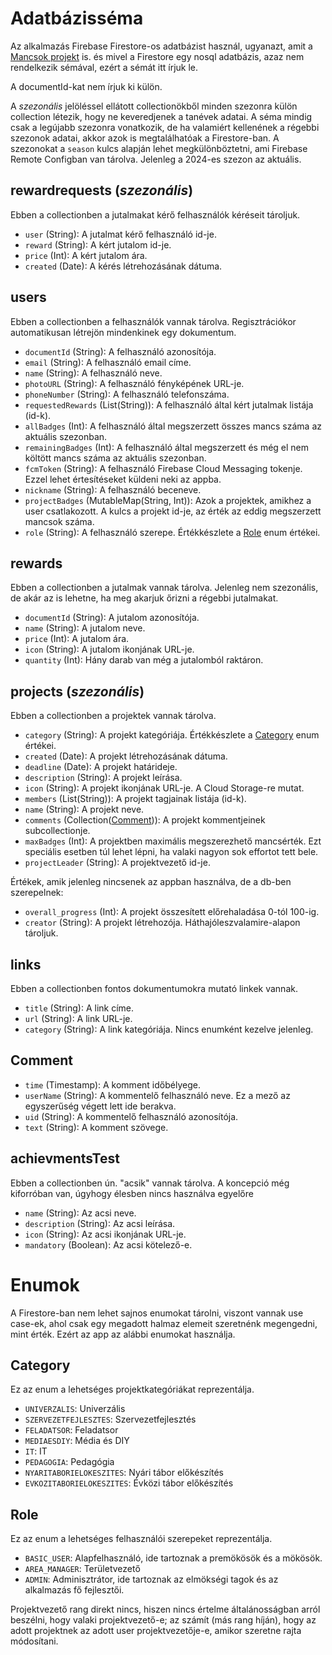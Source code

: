 # Adatbázisséma

Az alkalmazás Firebase Firestore-os adatbázist használ, ugyanazt, amit
a [Mancsok projekt](https://github.com/mok-it/mancsok/) is. és
mivel a Firestore egy nosql adatbázis, azaz nem rendelkezik sémával,
ezért a sémát itt írjuk le.

A documentId-kat nem írjuk ki külön.

A *szezonális* jelöléssel ellátott collectionökből minden szezonra külön collection létezik, hogy ne keveredjenek a tanévek adatai. A séma mindig csak a legújabb szezonra vonatkozik, de ha valamiért kellenének a régebbi szezonok adatai, akkor azok is megtalálhatóak a Firestore-ban. A szezonokat a `season` kulcs alapján lehet megkülönböztetni, ami Firebase Remote Configban van tárolva. Jelenleg a 2024-es szezon az aktuális.

## rewardrequests (*szezonális*)

Ebben a collectionben a jutalmakat kérő felhasználók kéréseit tároljuk.

- `user` (String): A jutalmat kérő felhasználó id-je.
- `reward` (String): A kért jutalom id-je.
- `price` (Int): A kért jutalom ára.
- `created` (Date): A kérés létrehozásának dátuma.

## users

Ebben a collectionben a felhasználók vannak tárolva. Regisztrációkor automatikusan létrejön mindenkinek egy dokumentum.

- `documentId` (String): A felhasználó azonosítója.
- `email` (String): A felhasználó email címe.
- `name` (String): A felhasználó neve.
- `photoURL` (String): A felhasználó fényképének URL-je.
- `phoneNumber` (String): A felhasználó telefonszáma.
- `requestedRewards` (List(String)): A felhasználó által kért jutalmak listája (id-k).
- `allBadges` (Int): A felhasználó által megszerzett összes mancs száma az aktuális szezonban.
- `remainingBadges` (Int): A felhasználó által megszerzett és még el nem költött mancs száma az aktuális szezonban.
- `fcmToken` (String): A felhasználó Firebase Cloud Messaging tokenje. Ezzel lehet értesítéseket küldeni neki az appba.
- `nickname` (String): A felhasználó beceneve.
- `projectBadges` (MutableMap(String, Int)): Azok a projektek, amikhez a user csatlakozott. A kulcs a projekt id-je, az érték az eddig megszerzett mancsok száma.
- `role` (String): A felhasználó szerepe. Értékkészlete a [Role](#role) enum értékei.

## rewards

Ebben a collectionben a jutalmak vannak tárolva. Jelenleg nem szezonális, de akár az is lehetne, ha meg akarjuk őrizni a régebbi jutalmakat.

- `documentId` (String): A jutalom azonosítója.
- `name` (String): A jutalom neve.
- `price` (Int): A jutalom ára.
- `icon` (String): A jutalom ikonjának URL-je.
- `quantity` (Int): Hány darab van még a jutalomból raktáron.

## projects (*szezonális*)

Ebben a collectionben a projektek vannak tárolva.

- `category` (String): A projekt kategóriája. Értékkészlete a [Category](#category) enum értékei.
- `created` (Date): A projekt létrehozásának dátuma.
- `deadline` (Date): A projekt határideje.
- `description` (String): A projekt leírása.
- `icon` (String): A projekt ikonjának URL-je. A Cloud Storage-re mutat.
- `members` (List(String)): A projekt tagjainak listája (id-k).
- `name` (String): A projekt neve.
- `comments` (Collection([Comment](#comment))): A projekt kommentjeinek subcollectionje.
- `maxBadges` (Int): A projektben maximális megszerezhető mancsérték. Ezt speciális esetben túl lehet lépni, ha valaki nagyon sok effortot tett bele.
- `projectLeader` (String): A projektvezető id-je.

Értékek, amik jelenleg nincsenek az appban használva, de a db-ben szerepelnek:
- `overall_progress` (Int): A projekt összesített előrehaladása 0-tól 100-ig. 
- `creator` (String): A projekt létrehozója. Háthajóleszvalamire-alapon tároljuk.

## links

Ebben a collectionben fontos dokumentumokra mutató linkek vannak.

- `title` (String): A link címe.
- `url` (String): A link URL-je.
- `category` (String): A link kategóriája. Nincs enumként kezelve jelenleg.

## Comment

- `time` (Timestamp): A komment időbélyege.
- `userName` (String): A kommentelő felhasználó neve. Ez a mező az egyszerűség végett lett ide berakva. 
- `uid` (String): A kommentelő felhasználó azonosítója.
- `text` (String): A komment szövege.

## achievmentsTest

Ebben a collectionben ún. "acsik" vannak tárolva. A koncepció még kiforróban van, úgyhogy élesben nincs használva egyelőre

- `name` (String): Az acsi neve.
- `description` (String): Az acsi leírása.
- `icon` (String): Az acsi ikonjának URL-je.
- `mandatory` (Boolean): Az acsi kötelező-e.

# Enumok
A Firestore-ban nem lehet sajnos enumokat tárolni, viszont vannak use case-ek, ahol csak egy megadott halmaz elemeit szeretnénk megengedni, mint érték. Ezért az app az alábbi enumokat használja.

## Category

Ez az enum a lehetséges projektkategóriákat reprezentálja.

- `UNIVERZALIS`: Univerzális
- `SZERVEZETFEJLESZTES`: Szervezetfejlesztés
- `FELADATSOR`: Feladatsor
- `MEDIAESDIY`: Média és DIY
- `IT`: IT
- `PEDAGOGIA`: Pedagógia
- `NYARITABORIELOKESZITES`: Nyári tábor előkészítés
- `EVKOZITABORIELOKESZITES`: Évközi tábor előkészítés

## Role

Ez az enum a lehetséges felhasználói szerepeket reprezentálja.

- `BASIC_USER`: Alapfelhasználó, ide tartoznak a premökösök és a mökösök.
- `AREA_MANAGER`: Területvezető
- `ADMIN`: Adminisztrátor, ide tartoznak az elmökségi tagok és az alkalmazás fő fejlesztői.

Projektvezető rang direkt nincs, hiszen nincs értelme általánosságban arról beszélni, hogy valaki projektvezető-e; az számít (más rang híján), hogy az adott projektnek az adott user projektvezetője-e, amikor szeretne rajta módosítani.
